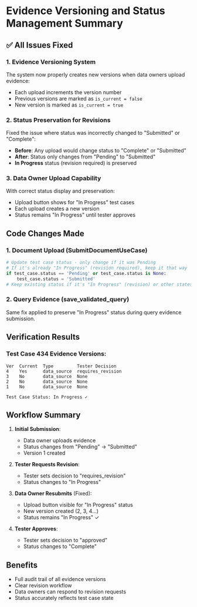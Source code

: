# Evidence Versioning and Status Management Summary

## ✅ All Issues Fixed

### 1. Evidence Versioning System
The system now properly creates new versions when data owners upload evidence:
- Each upload increments the version number
- Previous versions are marked as `is_current = false`
- New version is marked as `is_current = true`

### 2. Status Preservation for Revisions
Fixed the issue where status was incorrectly changed to "Submitted" or "Complete":
- **Before**: Any upload would change status to "Complete" or "Submitted"
- **After**: Status only changes from "Pending" to "Submitted"
- **In Progress** status (revision required) is preserved

### 3. Data Owner Upload Capability
With correct status display and preservation:
- Upload button shows for "In Progress" test cases
- Each upload creates a new version
- Status remains "In Progress" until tester approves

## Code Changes Made

### 1. Document Upload (SubmitDocumentUseCase)
```python
# Update test case status - only change if it was Pending
# If it's already "In Progress" (revision required), keep it that way
if test_case.status == 'Pending' or test_case.status is None:
    test_case.status = 'Submitted'
# Keep existing status if it's "In Progress" (revision) or other states
```

### 2. Query Evidence (save_validated_query)
Same fix applied to preserve "In Progress" status during query evidence submission.

## Verification Results

### Test Case 434 Evidence Versions:
```
Ver  Current  Type         Tester Decision      
4    Yes      data_source  requires_revision    
3    No       data_source  None                 
2    No       data_source  None                 
1    No       data_source  None                 

Test Case Status: In Progress ✓
```

## Workflow Summary

1. **Initial Submission**: 
   - Data owner uploads evidence
   - Status changes from "Pending" → "Submitted"
   - Version 1 created

2. **Tester Requests Revision**:
   - Tester sets decision to "requires_revision"
   - Status changes to "In Progress"

3. **Data Owner Resubmits** (Fixed):
   - Upload button visible for "In Progress" status
   - New version created (2, 3, 4...)
   - Status remains "In Progress" ✓

4. **Tester Approves**:
   - Tester sets decision to "approved"
   - Status changes to "Complete"

## Benefits
- Full audit trail of all evidence versions
- Clear revision workflow
- Data owners can respond to revision requests
- Status accurately reflects test case state